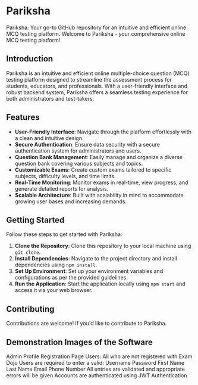 # Pariksha
Pariksha: Your go-to GitHub repository for an intuitive and efficient online MCQ testing platform.
Welcome to Pariksha - your comprehensive online MCQ testing platform!

## Introduction
Pariksha is an intuitive and efficient online multiple-choice question (MCQ) testing platform designed to streamline the assessment process for students, educators, and professionals. With a user-friendly interface and robust backend system, Pariksha offers a seamless testing experience for both administrators and test-takers.

## Features
- **User-Friendly Interface**: Navigate through the platform effortlessly with a clean and intuitive design.
- **Secure Authentication**: Ensure data security with a secure authentication system for administrators and users.
- **Question Bank Management**: Easily manage and organize a diverse question bank covering various subjects and topics.
- **Customizable Exams**: Create custom exams tailored to specific subjects, difficulty levels, and time limits.
- **Real-Time Monitoring**: Monitor exams in real-time, view progress, and generate detailed reports for analysis.
- **Scalable Architecture**: Built with scalability in mind to accommodate growing user bases and increasing demands.

## Getting Started
Follow these steps to get started with Pariksha:
1. **Clone the Repository**: Clone this repository to your local machine using `git clone`.
2. **Install Dependencies**: Navigate to the project directory and install dependencies using `npm install`.
3. **Set Up Environment**: Set up your environment variables and configurations as per the provided guidelines.
4. **Run the Application**: Start the application locally using `npm start` and access it via your web browser.

## Contributing
Contributions are welcome! If you'd like to contribute to Pariksha.

## Demonstration Images of the Software
Admin Profile
Registration Page
Users: All who are not registered with Exam Dojo
Users are required to enter a valid:
Username
Password
First Name
Last Name
Email
Phone Number
All entries are validated and appropriate errors will be given
Accounts are authenticated using JWT Authentication

